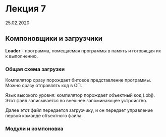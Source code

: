 # Лекция 7

25.02.2020

## Компоновщики и загрузчики

__Loader__ - программа, помещаемая программы в память и готовящая их к выполнению.

### Общая схема загрузки

Компилятор сразу порождает битовое представление программы. Можно сразу отправлять код в ОП.

Язык высокого уровня: компилятор порождает объектный код (.obj). Этот файл записывается во внешнее запоминающее устройство.

Далее этот файл передается загрузчику, и он передает управление первой команде объектного файла.

### Модули и компоновка

